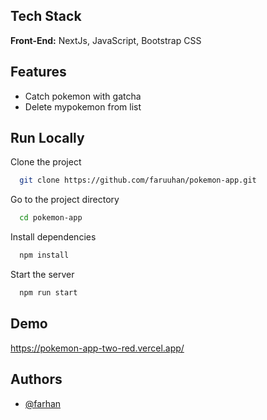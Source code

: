 
## Tech Stack

**Front-End:** NextJs, JavaScript, Bootstrap CSS

## Features

- Catch pokemon with gatcha
- Delete mypokemon from list


## Run Locally

Clone the project

```bash
  git clone https://github.com/faruuhan/pokemon-app.git
```

Go to the project directory

```bash
  cd pokemon-app
```

Install dependencies

```bash
  npm install
```

Start the server

```bash
  npm run start
```


## Demo

https://pokemon-app-two-red.vercel.app/


## Authors

- [@farhan](https://www.github.com/faruuhan)

